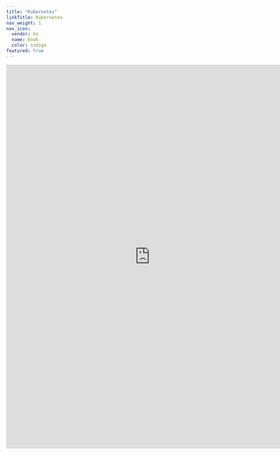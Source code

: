 ```yaml
---
title: "Kubernetes"
linkTitle: Kubernetes
nav_weight: 1
nav_icon:
  vendor: bs
  name: book
  color: indigo
featured: true
---
```

<p align="center">
<iframe width="768" height="1024" src="https://roadmap.sh/kubernetes?s=652b754df43a58c923ce9d26" frameborder="0" allow="accelerometer; autoplay; encrypted-media; gyroscope; picture-in-picture" allowfullscreen></iframe>
</p>